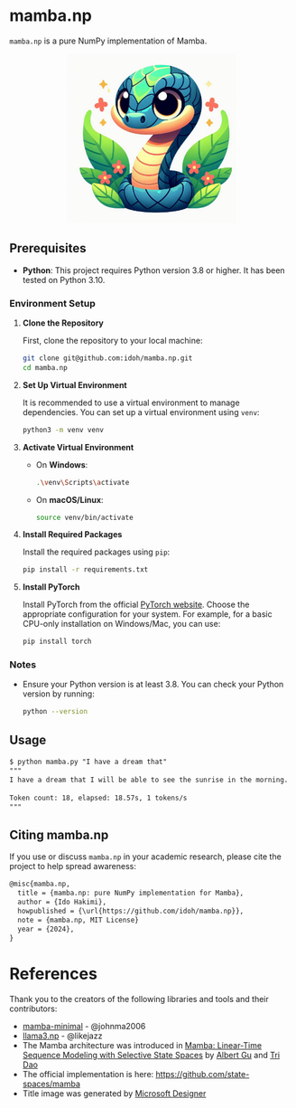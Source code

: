 # mamba.np

`mamba.np` is a pure NumPy implementation of Mamba.

<p align="center">
  <img src="assets/mamba.jpeg" width="300" alt="mamba.np">
</p>

## Prerequisites

-   **Python**: This project requires Python version 3.8 or higher. It has been tested on Python 3.10.

### Environment Setup

1. **Clone the Repository**

    First, clone the repository to your local machine:

    ```bash
    git clone git@github.com:idoh/mamba.np.git
    cd mamba.np
    ```

2. **Set Up Virtual Environment**

    It is recommended to use a virtual environment to manage dependencies. You can set up a virtual environment using `venv`:

    ```bash
    python3 -m venv venv
    ```

3. **Activate Virtual Environment**

    - On **Windows**:
        ```bash
        .\venv\Scripts\activate
        ```
    - On **macOS/Linux**:
        ```bash
        source venv/bin/activate
        ```

4. **Install Required Packages**

    Install the required packages using `pip`:

    ```bash
    pip install -r requirements.txt
    ```

5. **Install PyTorch**

    Install PyTorch from the official [PyTorch website](https://pytorch.org/get-started/locally/). Choose the appropriate configuration for your system. For example, for a basic CPU-only installation on Windows/Mac, you can use:

    ```bash
    pip install torch
    ```

### Notes

-   Ensure your Python version is at least 3.8. You can check your Python version by running:
    ```bash
    python --version
    ```

## Usage

```shell
$ python mamba.py "I have a dream that"
"""
I have a dream that I will be able to see the sunrise in the morning.

Token count: 18, elapsed: 18.57s, 1 tokens/s
"""
```

## Citing mamba.np

If you use or discuss `mamba.np` in your academic research, please cite the project to help spread awareness:

```
@misc{mamba.np,
  title = {mamba.np: pure NumPy implementation for Mamba},
  author = {Ido Hakimi},
  howpublished = {\url{https://github.com/idoh/mamba.np}},
  note = {mamba.np, MIT License}
  year = {2024},
}
```

# References

Thank you to the creators of the following libraries and tools and their contributors:

-   [mamba-minimal](https://github.com/johnma2006/mamba-minimal) - @johnma2006
-   [llama3.np](https://github.com/likejazz/llama3.np) - @likejazz
-   The Mamba architecture was introduced in [Mamba: Linear-Time Sequence Modeling with Selective State Spaces](https://arxiv.org/abs/2312.00752) by [Albert Gu](https://twitter.com/_albertgu?lang=en) and [Tri Dao](https://twitter.com/tri_dao?ref_src=twsrc%5Egoogle%7Ctwcamp%5Eserp%7Ctwgr%5Eauthor)
-   The official implementation is here: https://github.com/state-spaces/mamba
-   Title image was generated by [Microsoft Designer](https://designer.microsoft.com/)
